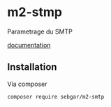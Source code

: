 # m2-stmp

Parametrage du SMTP

[documentation](doc/doc.md)

## Installation

Via composer

```bash
composer require sebgar/m2-smtp
```
